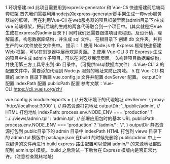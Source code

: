 1.环境搭建.md
此项目需要用到express-generator 和 Vue-Cli 快速搭建前后端两套框架
首先我们需要利用nodejs的express-generator脚手架生成一套web服务器端的框架， 再在利用Vue-Cli 在web服务器的项目框架里面(admin目录下)生成 vue 前端框架，把前后端的生成的两套代码融合到一个项目中。(其实就是把Vue生成在express的admin目录下) 同时我们还需要跟进项目流程图，及设计稿，理解需求，构思数据库结构，并生成 sql 文件。 在根目录下 创建 db 文件夹，并将生产的sql文件放在文件夹中。
   提示：
   1.使用 Node.js 中 Express 框架快速搭建Web 框架，可以在浏览器中展示欢迎页面。
   2.使用 Vue-CLI 3 在 Express 生成的项目中生成 admin 子项目，可以在浏览器展示页面。
   3.构建项目数据库结构，并使用第三方工具导出到 db 目录中。（可提供msql数据库文件）
   4.Vue-CLI 3 的配置文件中，需要添加代理到 Node.js 服务的地址来防止跨域。
   5.在 Vue-CLI 构建的 admin 目录下新建 vue.config.js 文件并配置
      devServer 配置。
      outputDir 配置
      indexPath 配置
      publicPath 配置
参考文献：Vue-CLI:https://cli.vuejs.org/zh/

vue.config.js
    module.exports = {
        // 开发环境下的代理地址
        devServer: {
            proxy: 'http://localhost:3000'
        },
        // 静态资源打包地址
        outputDir: '../public/admin',
        // HTML 打包地址
        indexPath: process.env.NODE_ENV === 'production'
            ? '../../views/admin.tpl'
            : 'admin.tpl',
        // 部署应用包时的基本 URL
        publicPath: process.env.NODE_ENV === 'production'
            ? '/admin/'
            : '/',
    }
outputDir 静态资源打包到 public目录下的 admin 目录中
indexPath HTML 打包到 views 目录下的 admin.tpl 模版中
package.json 在build 的时候先删除 public/admin 中上一次编译的文件再进行 build
express 路由配置可以使用 admin/* 的来源地址都匹配到 admin.tpl 模版。
build 之后测试一下后台在 Express 模版内是否正常允许。（注意检查跳转地址)
